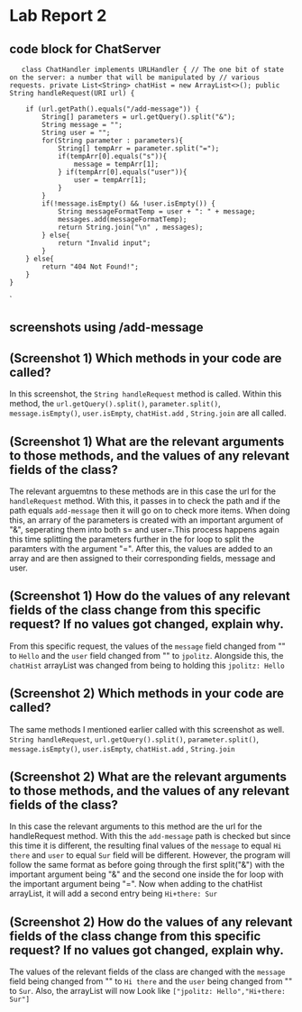 # Lab Report 2

## code block for ChatServer

`   class ChatHandler implements URLHandler {
    // The one bit of state on the server: a number that will be manipulated by
    // various requests.
    private List<String> chatHist = new ArrayList<>();
    public String handleRequest(URI url) {`
        
        if (url.getPath().equals("/add-message")) {
            String[] parameters = url.getQuery().split("&");
            String message = "";
            String user = "";
            for(String parameter : parameters){
                String[] tempArr = parameter.split("=");
                if(tempArr[0].equals("s")){
                    message = tempArr[1];
                } if(tempArr[0].equals("user")){
                    user = tempArr[1];
                }
            }
            if(!message.isEmpty() && !user.isEmpty()) {
                String messageFormatTemp = user + ": " + message;
                messages.add(messageFormatTemp);
                return String.join("\n" , messages);
            } else{
                return "Invalid input";
            }    
        } else{
            return "404 Not Found!";
        }    
    }
  `
## screenshots using /add-message

## (Screenshot 1) Which methods in your code are called?
In this screenshot, the `String handleRequest` method is called. Within this method, the `url.getQuery().split()`, `parameter.split()`, `message.isEmpty()`, `user.isEmpty`, `chatHist.add` , `String.join` are all called.

## (Screenshot 1) What are the relevant arguments to those methods, and the values of any relevant fields of the class?

The relevant arguemtns to these methods are in this case the url for the `handleRequest` method. With this, it passes in to check the path and if the path equals `add-message` then it will go on to check more items. When doing this, an arrary of the parameters is created with an important argument of "&", seperating them into both s=<string> and user=<string>.This process happens again this time splitting the parameters further in the for loop to split the paramters with the argument "=". After this, the values are added to an array and are then assigned to their corresponding fields, message and user. 

## (Screenshot 1) How do the values of any relevant fields of the class change from this specific request? If no values got changed, explain why.

From this specific request, the values of the `message` field changed from "" to `Hello` and the `user` field changed from "" to `jpolitz`. Alongside this, the `chatHist` arrayList was changed from being to holding this `jpolitz: Hello`

## (Screenshot 2) Which methods in your code are called?
The same methods I mentioned earlier called with this screenshot as well. `String handleRequest`, `url.getQuery().split()`, `parameter.split()`, `message.isEmpty()`, `user.isEmpty`, `chatHist.add` , `String.join`

## (Screenshot 2) What are the relevant arguments to those methods, and the values of any relevant fields of the class?

In this case the relevant arguments to this method are the url for the handleRequest method. With this the `add-message` path is checked but since this time it is different, the resulting final values of the `message` to equal `Hi there` and `user` to equal `Sur` field will be different. However, the program will follow the same format as before going through the first split("&") with the important argument being "&" and the second one inside the for loop with the important argument being "=". Now when adding to the chatHist arrayList, it will add a second entry being `Hi+there: Sur`

## (Screenshot 2) How do the values of any relevant fields of the class change from this specific request? If no values got changed, explain why.

The values of the relevant fields of the class are changed with the `message` field being changed from "" to `Hi there` and the `user` being changed from "" to `Sur`. Also, the arrayList will now Look like `["jpolitz: Hello","Hi+there: Sur"]`
